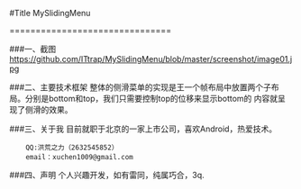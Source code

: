 #Title
        MySlidingMenu

===============================


###一、截图
https://github.com/ITtrap/MySlidingMenu/blob/master/screenshot/image01.jpg


###二、主要技术框架
        整体的侧滑菜单的实现是王一个帧布局中放置两个子布局。分别是bottom和top，我们只需要控制top的位移来显示bottom的
    内容就呈现了侧滑的效果。

###三、关于我
        目前就职于北京的一家上市公司，喜欢Android，热爱技术。

        QQ:洪荒之力（2632545852）
        email：xuchen1009@gmail.com


###四、声明
        个人兴趣开发，如有雷同，纯属巧合，3q.
